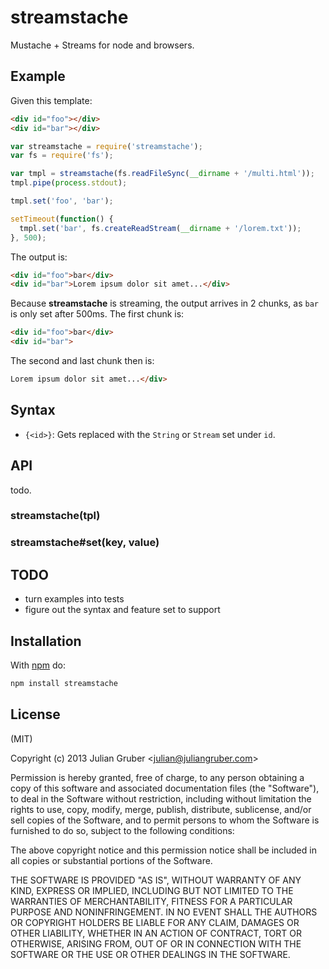 
# streamstache

Mustache + Streams for node and browsers.

## Example

Given this template:

```html
<div id="foo"></div>
<div id="bar"></div>
```

```js
var streamstache = require('streamstache');
var fs = require('fs');

var tmpl = streamstache(fs.readFileSync(__dirname + '/multi.html'));
tmpl.pipe(process.stdout);

tmpl.set('foo', 'bar');

setTimeout(function() {
  tmpl.set('bar', fs.createReadStream(__dirname + '/lorem.txt'));
}, 500);
```

The output is:

```html
<div id="foo">bar</div>
<div id="bar">Lorem ipsum dolor sit amet...</div>
```

Because **streamstache** is streaming, the output arrives in 2 chunks, as `bar`  is only set after 500ms. The first chunk is:

```html
<div id="foo">bar</div>
<div id="bar">
```

The second and last chunk then is:

```html
Lorem ipsum dolor sit amet...</div>
```

## Syntax

* `{<id>}`: Gets replaced with the `String` or `Stream` set under `id`.

## API

todo.

### streamstache(tpl)

### streamstache#set(key, value)

## TODO

* turn examples into tests
* figure out the syntax and feature set to support

## Installation

With [npm](https://npmjs.org) do:

```bash
npm install streamstache
```

## License

(MIT)

Copyright (c) 2013 Julian Gruber &lt;julian@juliangruber.com&gt;

Permission is hereby granted, free of charge, to any person obtaining a copy of
this software and associated documentation files (the "Software"), to deal in
the Software without restriction, including without limitation the rights to
use, copy, modify, merge, publish, distribute, sublicense, and/or sell copies
of the Software, and to permit persons to whom the Software is furnished to do
so, subject to the following conditions:

The above copyright notice and this permission notice shall be included in all
copies or substantial portions of the Software.

THE SOFTWARE IS PROVIDED "AS IS", WITHOUT WARRANTY OF ANY KIND, EXPRESS OR
IMPLIED, INCLUDING BUT NOT LIMITED TO THE WARRANTIES OF MERCHANTABILITY,
FITNESS FOR A PARTICULAR PURPOSE AND NONINFRINGEMENT. IN NO EVENT SHALL THE
AUTHORS OR COPYRIGHT HOLDERS BE LIABLE FOR ANY CLAIM, DAMAGES OR OTHER
LIABILITY, WHETHER IN AN ACTION OF CONTRACT, TORT OR OTHERWISE, ARISING FROM,
OUT OF OR IN CONNECTION WITH THE SOFTWARE OR THE USE OR OTHER DEALINGS IN THE
SOFTWARE.
